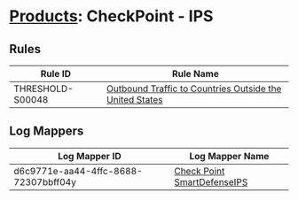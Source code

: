 # [Products](README.md): CheckPoint - IPS

## Rules

|Rule ID|Rule Name|
|----|----|
|THRESHOLD-S00048|[Outbound Traffic to Countries Outside the United States](../rules/THRESHOLD-S00048.md)|


## Log Mappers

|Log Mapper ID|Log Mapper Name|
|----|----|
|d6c9771e-aa44-4ffc-8688-72307bbff04y|[Check Point SmartDefenseIPS](../mappings/d6c9771e-aa44-4ffc-8688-72307bbff04y.md)|


